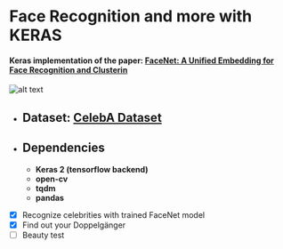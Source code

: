 # Face Recognition and more with KERAS

#### Keras implementation of the paper: [FaceNet: A Unified Embedding for Face Recognition and Clusterin](https://arxiv.org/abs/1503.03832)

![alt text](https://github.com/Golbstein/keras-face-recognition/blob/master/assets/face_reco.JPG)


* ## Dataset: [CelebA Dataset](http://mmlab.ie.cuhk.edu.hk/projects/CelebA.html)

* ## Dependencies
  - **Keras 2 (tensorflow backend)**
  - **open-cv**
  - **tqdm**
  - **pandas**
  
  
- [x] Recognize celebrities with trained FaceNet model
- [x] Find out your Doppelgänger
- [ ] Beauty test
